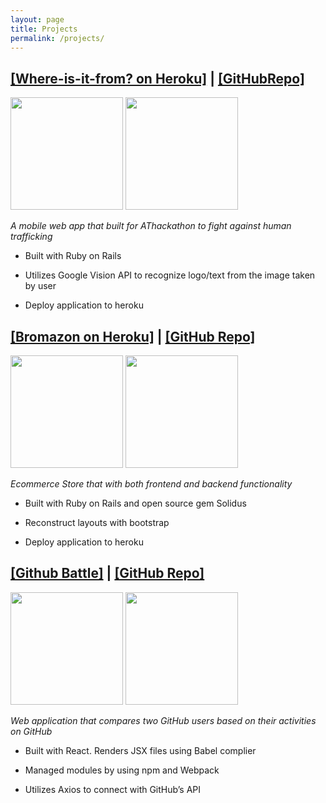 ```yaml
---
layout: page
title: Projects
permalink: /projects/
---
```


[[Where-is-it-from? on Heroku]](https://whereisitfrom.herokuapp.com/) | [[GitHubRepo]](https://github.com/BerniceChua/where-is-it-from)
---

<img src="http://baronkwan.github.io/assets/images/projects/screenshots/whereisitfrom-01.png" width="180" />
<img src="http://baronkwan.github.io/assets/images/projects/screenshots/whereisitfrom-02.png" width="180" />

<em>A mobile web app that built for AThackathon to fight against human trafficking</em>

- Built with Ruby on Rails

- Utilizes Google Vision API to recognize logo/text from the image taken by user

- Deploy application to heroku



[[Bromazon on Heroku]](https://bromazon.herokuapp.com/) | [[GitHub Repo]](https://github.com/baronkwan/Bromazon)
---

<img src="http://baronkwan.github.io/assets/images/projects/screenshots/myStore-1.png" width="180" />
<img src="http://baronkwan.github.io/assets/images/projects/screenshots/myStore-5.png" width="180" />

<em>Ecommerce Store that with both frontend and backend functionality</em>

- Built with Ruby on Rails and open source gem Solidus

- Reconstruct layouts with bootstrap

- Deploy application to heroku



[[Github Battle]](http://baronkwan.github.io/assets/projects/github_battle/) | [[GitHub Repo]](https://github.com/baronkwan/github-battle)
---

<img src="http://baronkwan.github.io/assets/images/projects/screenshots/github_battle-1.png" width="180" />
<img src="http://baronkwan.github.io/assets/images/projects/screenshots/github_battle-5.png" width="180" />

<em>Web application that compares two GitHub users based on their activities on GitHub</em>

- Built with React. Renders JSX files using Babel complier

- Managed modules by using npm and Webpack

- Utilizes Axios to connect with GitHub’s API

